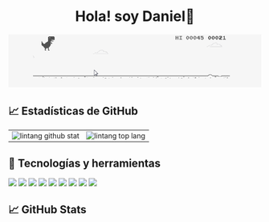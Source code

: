 <h1 align="center">
  Hola! soy Daniel👋
</h1>
<p align="center"><img src="./trex.gif"/></p>
<h2>📈 Estadísticas de GitHub </h2>

|||
|---|---|
|![lintang github stat](https://github-readme-stats.vercel.app/api?username=MissingRed&show_icons=true&hide_border=true&theme=vue)|![lintang top lang](https://github-readme-stats.vercel.app/api/top-langs/?username=MissingRed&layout=compact&hide_border=true&theme=vue)| 

<h2>🔧 Tecnologías y herramientas</h2>

![](https://img.shields.io/badge/OS-Windows-informational?style=flat&logo=Windows&logoColor=white&color=2bbc8a)
![](https://img.shields.io/badge/Editor-vscode-informational?style=flat&logo=visual-studio-code&logoColor=white&color=2bbc8a)
![](https://img.shields.io/badge/Code-JavaScript-informational?style=flat&logo=javascript&logoColor=white&color=2bbc8a)
![](https://img.shields.io/badge/Shell-Bash-informational?style=flat&logo=gnu-bash&logoColor=white&color=2bbc8a)
![](https://img.shields.io/badge/Tools-PostgreSQL-informational?style=flat&logo=postgresql&logoColor=white&color=2bbc8a)
![](https://img.shields.io/badge/Tools-Docker-informational?style=flat&logo=docker&logoColor=white&color=2bbc8a)
![](https://img.shields.io/badge/Tools-Kubernetes-informational?style=flat&logo=kubernetes&logoColor=white&color=2bbc8a)
![](https://img.shields.io/badge/Tools-Red_Hat_OpenShift-informational?style=flat&logo=red-hat-open-shift&logoColor=white&color=2bbc8a)
![](https://img.shields.io/badge/Firebase-informational?style=flat&logo=digitalocean&logoColor=white&color=2bbc8a)

## &#x1f4c8; GitHub Stats

